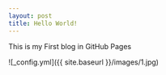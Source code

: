 ```yaml
---
layout: post
title: Hello World!
---
```


This is my First blog in GitHub Pages

![_config.yml]({{ site.baseurl }}/images/1.jpg)

